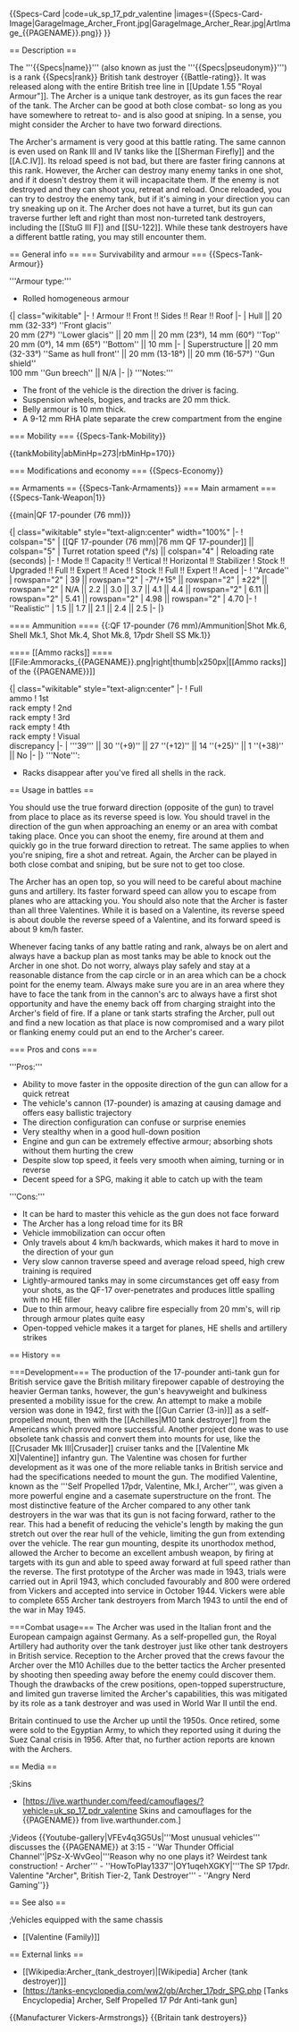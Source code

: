 {{Specs-Card
|code=uk_sp_17_pdr_valentine
|images={{Specs-Card-Image|GarageImage_Archer_Front.jpg|GarageImage_Archer_Rear.jpg|ArtImage_{{PAGENAME}}.png}}
}}

== Description ==
<!-- ''In the description, the first part should be about the history of the creation and combat usage of the vehicle, as well as its key features. In the second part, tell the reader about the ground vehicle in the game. Insert a screenshot of the vehicle, so that if the novice player does not remember the vehicle by name, he will immediately understand what kind of vehicle the article is talking about.'' -->
The '''{{Specs|name}}''' (also known as just the '''{{Specs|pseudonym}}''') is a rank {{Specs|rank}} British tank destroyer {{Battle-rating}}. It was released along with the entire British tree line in [[Update 1.55 "Royal Armour"]]. The Archer is a unique tank destroyer, as its gun faces the rear of the tank. The Archer can be good at both close combat- so long as you have somewhere to retreat to- and is also good at sniping. In a sense, you might consider the Archer to have two forward directions.

The Archer's armament is very good at this battle rating. The same cannon is even used on Rank III and IV tanks like the [[Sherman Firefly]] and the [[A.C.IV]]. Its reload speed is not bad, but there are faster firing cannons at this rank. However, the Archer can destroy many enemy tanks in one shot, and if it doesn't destroy them it will incapacitate them. If the enemy is not destroyed and they can shoot you, retreat and reload. Once reloaded, you can try to destroy the enemy tank, but if it's aiming in your direction you can try sneaking up on it. The Archer does not have a turret, but its gun can traverse further left and right than most non-turreted tank destroyers, including the [[StuG III F]] and [[SU-122]]. While these tank destroyers have a different battle rating, you may still encounter them.

== General info ==
=== Survivability and armour ===
{{Specs-Tank-Armour}}
<!-- ''Describe armour protection. Note the most well protected and key weak areas. Appreciate the layout of modules as well as the number and location of crew members. Is the level of armour protection sufficient, is the placement of modules helpful for survival in combat? If necessary use a visual template to indicate the most secure and weak zones of the armour.'' -->

'''Armour type:'''

* Rolled homogeneous armour

{| class="wikitable"
|-
! Armour !! Front !! Sides !! Rear !! Roof
|-
| Hull || 20 mm (32-33°) ''Front glacis'' <br> 20 mm (27°) ''Lower glacis'' || 20 mm || 20 mm (23°), 14 mm (60°) ''Top'' <br> 20 mm (0°), 14 mm (65°) ''Bottom'' || 10 mm
|-
| Superstructure || 20 mm (32-33°) ''Same as hull front'' || 20 mm (13-18°) || 20 mm (16-57°) ''Gun shield'' <br> 100 mm ''Gun breech'' || N/A
|-
|}
'''Notes:'''

* The front of the vehicle is the direction the driver is facing.
* Suspension wheels, bogies, and tracks are 20 mm thick.
* Belly armour is 10 mm thick.
* A 9-12 mm RHA plate separate the crew compartment from the engine

=== Mobility ===
{{Specs-Tank-Mobility}}
<!-- ''Write about the mobility of the ground vehicle. Estimate the specific power and manoeuvrability, as well as the maximum speed forwards and backwards.'' -->

{{tankMobility|abMinHp=273|rbMinHp=170}}

=== Modifications and economy ===
{{Specs-Economy}}

== Armaments ==
{{Specs-Tank-Armaments}}
=== Main armament ===
{{Specs-Tank-Weapon|1}}
<!-- ''Give the reader information about the characteristics of the main gun. Assess its effectiveness in a battle based on the reloading speed, ballistics and the power of shells. Do not forget about the flexibility of the fire, that is how quickly the cannon can be aimed at the target, open fire on it and aim at another enemy. Add a link to the main article on the gun: <code><nowiki>{{main|Name of the weapon}}</nowiki></code>. Describe in general terms the ammunition available for the main gun. Give advice on how to use them and how to fill the ammunition storage.'' -->
{{main|QF 17-pounder (76 mm)}}

{| class="wikitable" style="text-align:center" width="100%"
|-
! colspan="5" | [[QF 17-pounder (76 mm)|76 mm QF 17-pounder]] || colspan="5" | Turret rotation speed (°/s) || colspan="4" | Reloading rate (seconds)
|-
! Mode !! Capacity !! Vertical !! Horizontal !! Stabilizer
! Stock !! Upgraded !! Full !! Expert !! Aced
! Stock !! Full !! Expert !! Aced
|-
! ''Arcade''
| rowspan="2" | 39 || rowspan="2" | -7°/+15° || rowspan="2" | ±22° || rowspan="2" | N/A || 2.2 || 3.0 || 3.7 || 4.1 || 4.4 || rowspan="2" | 6.11 || rowspan="2" | 5.41 || rowspan="2" | 4.98 || rowspan="2" | 4.70
|-
! ''Realistic''
| 1.5 || 1.7 || 2.1 || 2.4 || 2.5
|-
|}

==== Ammunition ====
{{:QF 17-pounder (76 mm)/Ammunition|Shot Mk.6, Shell Mk.1, Shot Mk.4, Shot Mk.8, 17pdr Shell SS Mk.1}}

==== [[Ammo racks]] ====
[[File:Ammoracks_{{PAGENAME}}.png|right|thumb|x250px|[[Ammo racks]] of the {{PAGENAME}}]]
<!-- '''Last updated: 1.101.0.109''' -->
{| class="wikitable" style="text-align:center"
|-
! Full<br>ammo
! 1st<br>rack empty
! 2nd<br>rack empty
! 3rd<br>rack empty
! 4th<br>rack empty
! Visual<br>discrepancy
|-
| '''39''' || 30&nbsp;''(+9)'' || 27&nbsp;''(+12)'' || 14&nbsp;''(+25)'' || 1&nbsp;''(+38)'' || No
|-
|}
'''Note''':

* Racks disappear after you've fired all shells in the rack.

== Usage in battles ==
<!-- ''Describe the tactics of playing in the vehicle, the features of using vehicles in the team and advice on tactics. Refrain from creating a "guide" - do not impose a single point of view but instead give the reader food for thought. Describe the most dangerous enemies and give recommendations on fighting them. If necessary, note the specifics of the game in different modes (AB, RB, SB).'' -->
You should use the true forward direction (opposite of the gun) to travel from place to place as its reverse speed is low. You should travel in the direction of the gun when approaching an enemy or an area with combat taking place. Once you can shoot the enemy, fire around at them and quickly go in the true forward direction to retreat. The same applies to when you're sniping, fire a shot and retreat. Again, the Archer can be played in both close combat and sniping, but be sure not to get too close.

The Archer has an open top, so you will need to be careful about machine guns and artillery. Its faster forward speed can allow you to escape from planes who are attacking you. You should also note that the Archer is faster than all three Valentines. While it is based on a Valentine, its reverse speed is about double the reverse speed of a Valentine, and its forward speed is about 9 km/h faster.

Whenever facing tanks of any battle rating and rank, always be on alert and always have a backup plan as most tanks may be able to knock out the Archer in one shot. Do not worry, always play safely and stay at a reasonable distance from the cap circle or in an area which can be a chock point for the enemy team. Always make sure you are in an area where they have to face the tank from in the cannon's arc to always have a first shot opportunity and have the enemy back off from charging straight into the Archer's field of fire. If a plane or tank starts strafing the Archer, pull out and find a new location as that place is now compromised and a wary pilot or flanking enemy could put an end to the Archer's career.

=== Pros and cons ===
<!-- ''Summarise and briefly evaluate the vehicle in terms of its characteristics and combat effectiveness. Mark its pros and cons in a bulleted list. Try not to use more than 6 points for each of the characteristics. Avoid using categorical definitions such as "bad", "good" and the like - use substitutions with softer forms such as "inadequate" and "effective".'' -->

'''Pros:'''

* Ability to move faster in the opposite direction of the gun can allow for a quick retreat
* The vehicle's cannon (17-pounder) is amazing at causing damage and offers easy ballistic trajectory
* The direction configuration can confuse or surprise enemies
* Very stealthy when in a good hull-down position
* Engine and gun can be extremely effective armour; absorbing shots without them hurting the crew
* Despite slow top speed, it feels very smooth when aiming, turning or in reverse
* Decent speed for a SPG, making it able to catch up with the team

'''Cons:'''

* It can be hard to master this vehicle as the gun does not face forward
* The Archer has a long reload time for its BR
* Vehicle immobilization can occur often
* Only travels about 4 km/h backwards, which makes it hard to move in the direction of your gun
* Very slow cannon traverse speed and average reload speed, high crew training is required
* Lightly-armoured tanks may in some circumstances get off easy from your shots, as the QF-17 over-penetrates and produces little spalling with no HE filler
* Due to thin armour, heavy calibre fire especially from 20 mm's, will rip through armour plates quite easy
* Open-topped vehicle makes it a target for planes, HE shells and artillery strikes

== History ==
<!-- ''Describe the history of the creation and combat usage of the vehicle in more detail than in the introduction. If the historical reference turns out to be too long, take it to a separate article, taking a link to the article about the vehicle and adding a block "/History" (example: <nowiki>https://wiki.warthunder.com/(Vehicle-name)/History</nowiki>) and add a link to it here using the <code>main</code> template. Be sure to reference text and sources by using <code><nowiki><ref></ref></nowiki></code>, as well as adding them at the end of the article with <code><nowiki><references /></nowiki></code>. This section may also include the vehicle's dev blog entry (if applicable) and the in-game encyclopedia description (under <code><nowiki>=== In-game description ===</nowiki></code>, also if applicable).'' -->

===Development===
The production of the 17-pounder anti-tank gun for British service gave the British military firepower capable of destroying the heavier German tanks, however, the gun's heavyweight and bulkiness presented a mobility issue for the crew. An attempt to make a mobile version was done in 1942, first with the [[Gun Carrier (3-in)]] as a self-propelled mount, then with the [[Achilles|M10 tank destroyer]] from the Americans which proved more successful. Another project done was to use obsolete tank chassis and convert them into mounts for use, like the [[Crusader Mk III|Crusader]] cruiser tanks and the [[Valentine Mk XI|Valentine]] infantry gun. The Valentine was chosen for further development as it was one of the more reliable tanks in British service and had the specifications needed to mount the gun. The modified Valentine, known as the '''Self Propelled 17pdr, Valentine, Mk.I, Archer''', was given a more powerful engine and a casemate superstructure on the front. The most distinctive feature of the Archer compared to any other tank destroyers in the war was that its gun is not facing forward, rather to the rear. This had a benefit of reducing the vehicle's length by making the gun stretch out over the rear hull of the vehicle, limiting the gun from extending over the vehicle. The rear gun mounting, despite its unorthodox method, allowed the Archer to become an excellent ambush weapon, by firing at targets with its gun and able to speed away forward at full speed rather than the reverse. The first prototype of the Archer was made in 1943, trials were carried out in April 1943, which concluded favourably and 800 were ordered from Vickers and accepted into service in October 1944. Vickers were able to complete 655 Archer tank destroyers from March 1943 to until the end of the war in May 1945.

===Combat usage===
The Archer was used in the Italian front and the European campaign against Germany. As a self-propelled gun, the Royal Artillery had authority over the tank destroyer just like other tank destroyers in British service. Reception to the Archer proved that the crews favour the Archer over the M10 Achilles due to the better tactics the Archer presented by shooting then speeding away before the enemy could discover them. Though the drawbacks of the crew positions, open-topped superstructure, and limited gun traverse limited the Archer's capabilities, this was mitigated by its role as a tank destroyer and was used in World War II until the end.

Britain continued to use the Archer up until the 1950s. Once retired, some were sold to the Egyptian Army, to which they reported using it during the Suez Canal crisis in 1956. After that, no further action reports are known with the Archers.

== Media ==
<!-- ''Excellent additions to the article would be video guides, screenshots from the game, and photos.'' -->

;Skins
* [https://live.warthunder.com/feed/camouflages/?vehicle=uk_sp_17_pdr_valentine Skins and camouflages for the {{PAGENAME}} from live.warthunder.com.]

;Videos
{{Youtube-gallery|VFEv4q3G5Us|'''Most unusual vehicles''' discusses the {{PAGENAME}} at 3:15 - ''War Thunder Official Channel''|PSz-X-WvGeo|'''Reason why no one plays it? Weirdest tank construction! - Archer''' - ''HowToPlay1337''|OY1uqehXGKY|'''The SP 17pdr. Valentine "Archer", British Tier-2, Tank Destroyer''' - ''Angry Nerd Gaming''}}

== See also ==
<!-- ''Links to the articles on the War Thunder Wiki that you think will be useful for the reader, for example:''
* ''reference to the series of the vehicles;''
* ''links to approximate analogues of other nations and research trees.'' -->

;Vehicles equipped with the same chassis

* [[Valentine (Family)]]


== External links ==
<!-- ''Paste links to sources and external resources, such as:''
* ''topic on the official game forum;''
* ''other literature.'' -->

* [[Wikipedia:Archer_(tank_destroyer)|[Wikipedia] Archer (tank destroyer)]]
* [https://tanks-encyclopedia.com/ww2/gb/Archer_17pdr_SPG.php <nowiki>[Tanks Encyclopedia]</nowiki> Archer, Self Propelled 17 Pdr Anti-tank gun]

{{Manufacturer Vickers-Armstrongs}}
{{Britain tank destroyers}}